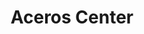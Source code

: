 ---
title: "Aceros Center"
url: /quito/aceros-center-avenida-mariscal-sucre-2/
shop: reparación de automóviles
---